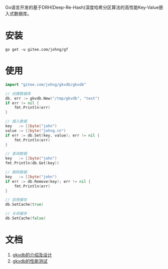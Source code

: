 Go语言开发的基于DRH(Deep-Re-Hash)深度哈希分区算法的高性能Key-Value嵌入式数据库。

# 安装
```
go get -u gitee.com/johng/gf
````


# 使用
```go
import "gitee.com/johng/gkvdb/gkvdb"

// 创建数据库
db, err := gkvdb.New("/tmp/gkvdb", "test")
if err != nil {
    fmt.Println(err)
}

// 插入数据
key   := []byte("john")
value := []byte("johng.cn")
if err := db.Set(key, value); err != nil {
    fmt.Println(err)
}

// 查询数据
key   := []byte("john")
fmt.Println(db.Get(key))

// 删除数据
key   := []byte("john")
if err := db.Remove(key); err != nil {
    fmt.Println(err)
}

// 启用缓存
db.SetCache(true)

// 关闭缓存
db.SetCache(false)
```


# 文档
1. [gkvdb的介绍及设计](http://johng.cn/gkvdb-brief/)
1. [gkvdb的性能测试](http://johng.cn/gkvdb-performance-test/)
